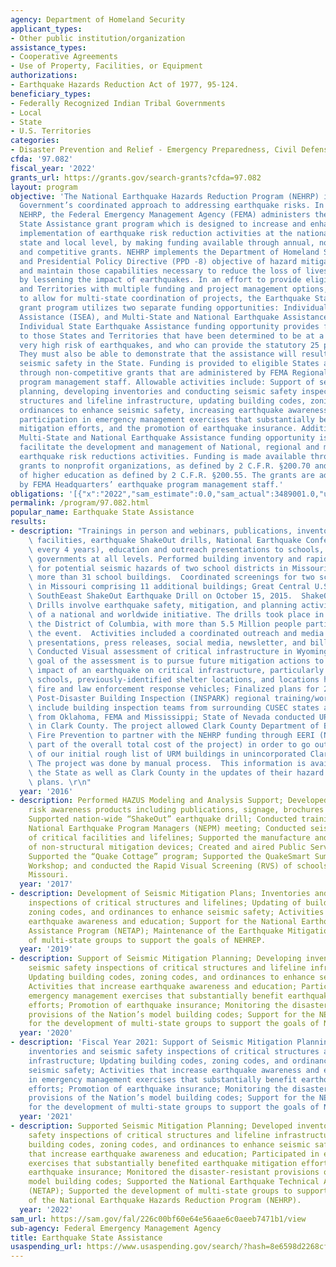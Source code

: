 ```yaml
---
agency: Department of Homeland Security
applicant_types:
- Other public institution/organization
assistance_types:
- Cooperative Agreements
- Use of Property, Facilities, or Equipment
authorizations:
- Earthquake Hazards Reduction Act of 1977, 95-124.
beneficiary_types:
- Federally Recognized Indian Tribal Governments
- Local
- State
- U.S. Territories
categories:
- Disaster Prevention and Relief - Emergency Preparedness, Civil Defense
cfda: '97.082'
fiscal_year: '2022'
grants_url: https://grants.gov/search-grants?cfda=97.082
layout: program
objective: 'The National Earthquake Hazards Reduction Program (NEHRP) is the Federal
  Government’s coordinated approach to addressing earthquake risks. In support of
  NEHRP, the Federal Emergency Management Agency (FEMA) administers the Earthquake
  State Assistance grant program which is designed to increase and enhance the effective
  implementation of earthquake risk reduction activities at the national, regional,
  state and local level, by making funding available through annual, non-competitive
  and competitive grants. NEHRP implements the Department of Homeland Security (DHS)
  and Presidential Policy Directive (PPD -8) objective of hazard mitigation, to develop
  and maintain those capabilities necessary to reduce the loss of lives and property
  by lessening the impact of earthquakes. In an effort to provide eligible States
  and Territories with multiple funding and project management options, as well as
  to allow for multi-state coordination of projects, the Earthquake State Assistance
  grant program utilizes two separate funding opportunities: Individual State Earthquake
  Assistance (ISEA), and Multi-State and National Earthquake Assistance (MSNEA). The
  Individual State Earthquake Assistance funding opportunity provides funding directly
  to those States and Territories that have been determined to be at a high, or a
  very high risk of earthquakes, and who can provide the statutory 25 percent cost-share.
  They must also be able to demonstrate that the assistance will result in enhanced
  seismic safety in the State. Funding is provided to eligible States and Territories
  through non-competitive grants that are administered by FEMA Regional earthquake
  program management staff. Allowable activities include: Support of seismic mitigation
  planning, developing inventories and conducting seismic safety inspections of critical
  structures and lifeline infrastructure, updating building codes, zoning codes, and
  ordinances to enhance seismic safety, increasing earthquake awareness and education,
  participation in emergency management exercises that substantially benefit earthquake
  mitigation efforts, and the promotion of earthquake insurance. Additionally, the
  Multi-State and National Earthquake Assistance funding opportunity is designed to
  facilitate the development and management of National, regional and multi-state
  earthquake risk reductions activities. Funding is made available through competitive
  grants to nonprofit organizations, as defined by 2 C.F.R. §200.70 and institutions
  of higher education as defined by 2 C.F.R. §200.55. The grants are administered
  by FEMA Headquarters’ earthquake program management staff.'
obligations: '[{"x":"2022","sam_estimate":0.0,"sam_actual":3489001.0,"usa_spending_actual":3199963.84},{"x":"2023","sam_estimate":3203650.0,"sam_actual":0.0,"usa_spending_actual":2887014.41},{"x":"2024","sam_estimate":3300000.0,"sam_actual":0.0,"usa_spending_actual":3123980.49}]'
permalink: /program/97.082.html
popular_name: Earthquake State Assistance
results:
- description: "Trainings in person and webinars, publications, inventorying of critical\
    \ facilities, earthquake ShakeOut drills, National Earthquake Conference (occurs\
    \ every 4 years), education and outreach presentations to schools, businesses,\
    \ governments at all levels. Performed building inventory and rapid visual screenings\
    \ for potential seismic hazards of two school districts in Missouri, including\
    \ more than 31 school buildings.  Coordinated screenings for two school districts\
    \ in Missouri comprising 11 additional buildings; Great Central U.S. and Great\
    \ SouthEeast ShakeOut Earthquake Drill on October 15, 2015.  ShakeOut Earthquake\
    \ Drills involve earthquake safety, mitigation, and planning activities as part\
    \ of a national and worldwide initiative. The drills took place in 21 states and\
    \ the District of Columbia, with more than 5.5 Million people participating in\
    \ the event.  Activities included a coordinated outreach and media campaign including\
    \ presentations, press releases, social media, newsletter, and billboard advertisement;\
    \ Conducted Visual assessment of critical infrastructure in Wyoming state. The\
    \ goal of the assessment is to pursue future mitigation actions to minimize the\
    \ impact of an earthquake on critical infrastructure, particularly hospitals,\
    \ schools, previously-identified shelter locations, and locations housing ambulance,\
    \ fire and law enforcement response vehicles; Finalized plans for 2017 Arkansas\
    \ Post-Disaster Building Inspection (INSPARK) regional training/workshop. Participants\
    \ include building inspection teams from surrounding CUSEC states as well as observers\
    \ from Oklahoma, FEMA and Mississippi; State of Nevada conducted URM verification\
    \ in Clark County. The project allowed Clark County Department of Building and\
    \ Fire Prevention to partner with the NEHRP funding through EERI (NEHRP was small\
    \ part of the overall total cost of the project) in order to go out and do a verification\
    \ of our initial rough list of URM buildings in unincorporated Clark County. \
    \ The project was done by manual process.  This information is available to both\
    \ the State as well as Clark County in the updates of their hazard mitigation\
    \ plans. \r\n"
  year: '2016'
- description: Performed HAZUS Modeling and Analysis Support; Developed multiple earthquake
    risk awareness products including publications, signage, brochures and handouts;
    Supported nation-wide “ShakeOut” earthquake drill; Conducted training at annual
    National Earthquake Program Managers (NEPM) meeting; Conducted seismic assessments
    of critical facilities and lifelines; Supported the manufacture and distribution
    of non-structural mitigation devices; Created and aired Public Service Announcements;
    Supported the “Quake Cottage” program; Supported the QuakeSmart Summit and Leadership
    Workshop; and conducted the Rapid Visual Screening (RVS) of schools in state of
    Missouri.
  year: '2017'
- description: Development of Seismic Mitigation Plans; Inventories and seismic safety
    inspections of critical structures and lifelines; Updating of building codes,
    zoning codes, and ordinances to enhance seismic safety; Activities to increase
    earthquake awareness and education; Support for the National Earthquake Technical
    Assistance Program (NETAP); Maintenance of the Earthquake Mitigation Center; Development
    of multi-state groups to support the goals of NEHREP.
  year: '2019'
- description: Support of Seismic Mitigation Planning; Developing inventories and
    seismic safety inspections of critical structures and lifeline infrastructure;
    Updating building codes, zoning codes, and ordinances to enhance seismic safety;
    Activities that increase earthquake awareness and education; Participating in
    emergency management exercises that substantially benefit earthquake mitigation
    efforts; Promotion of earthquake insurance; Monitoring the disaster-resistant
    provisions of the Nation’s model building codes; Support for the NETAP; Support
    for the development of multi-state groups to support the goals of NEHRP.
  year: '2020'
- description: 'Fiscal Year 2021: Support of Seismic Mitigation Planning; Developing
    inventories and seismic safety inspections of critical structures and lifeline
    infrastructure; Updating building codes, zoning codes, and ordinances to enhance
    seismic safety; Activities that increase earthquake awareness and education; Participating
    in emergency management exercises that substantially benefit earthquake mitigation
    efforts; Promotion of earthquake insurance; Monitoring the disaster-resistant
    provisions of the Nation’s model building codes; Support for the NETAP; Support
    for the development of multi-state groups to support the goals of NEHRP.'
  year: '2021'
- description: Supported Seismic Mitigation Planning; Developed inventories and seismic
    safety inspections of critical structures and lifeline infrastructure; Updated
    building codes, zoning codes, and ordinances to enhance seismic safety; Activities
    that increase earthquake awareness and education; Participated in emergency management
    exercises that substantially benefited earthquake mitigation efforts; Promoted
    earthquake insurance; Monitored the disaster-resistant provisions of the Nation’s
    model building codes; Supported the National Earthquake Technical Assistance Programs
    (NETAP); Supported the development of multi-state groups to support the goals
    of the National Earthquake Hazards Reduction Program (NEHRP).
  year: '2022'
sam_url: https://sam.gov/fal/226c00bf60e64e56aae6c0aeeb7471b1/view
sub-agency: Federal Emergency Management Agency
title: Earthquake State Assistance
usaspending_url: https://www.usaspending.gov/search/?hash=8e6598d2268cf2b0fabb60af401ad1e5
---
```

